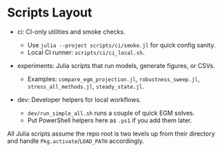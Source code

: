# Scripts Layout

- ci: CI-only utilities and smoke checks.
  - Use `julia --project scripts/ci/smoke.jl` for quick config sanity.
  - Local CI runner: `scripts/ci/ci_local.sh`.

- experiments: Julia scripts that run models, generate figures, or CSVs.
  - Examples: `compare_egm_projection.jl`, `robustness_sweep.jl`, `stress_all_methods.jl`, `steady_state.jl`.

- dev: Developer helpers for local workflows.
  - `dev/run_simple_all.sh` runs a couple of quick EGM solves.
  - Put PowerShell helpers here as `.ps1` if you add them later.

All Julia scripts assume the repo root is two levels up from their directory and handle `Pkg.activate`/`LOAD_PATH` accordingly.
